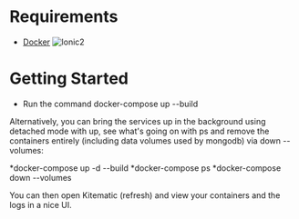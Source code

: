 Requirements
=================

* [Docker](https://www.docker.com/) 
![Ionic2](http://ionicframework.com/img/ionic-logo-blue.svg)


Getting Started
=================

* Run the command docker-compose up --build

Alternatively, you can bring the services up in the background using detached mode with up, see what's going on with ps and remove the containers entirely (including data volumes used by mongodb) via down --volumes:

*docker-compose up -d --build
*docker-compose ps
*docker-compose down --volumes

You can then open Kitematic (refresh) and view your containers and the logs in a nice UI.